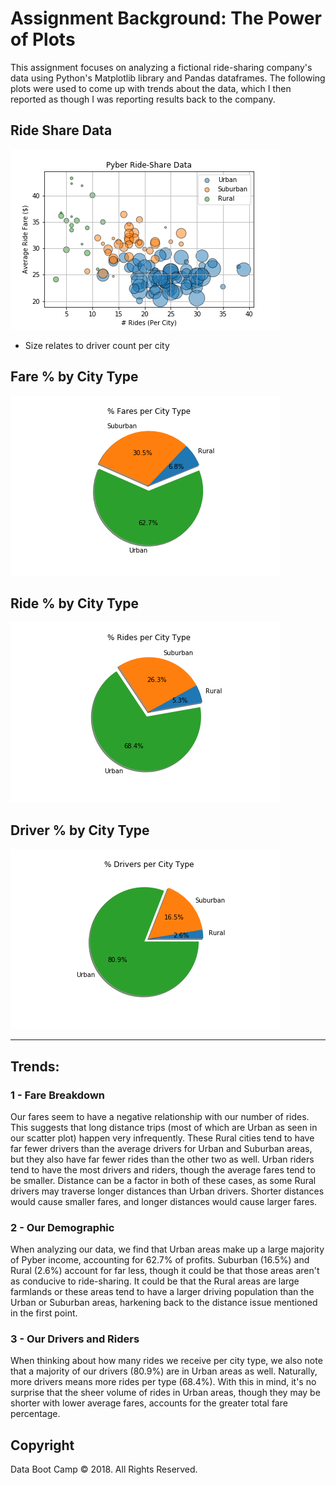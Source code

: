 # Assignment Background: The Power of Plots

This assignment focuses on analyzing a fictional ride-sharing company's data using Python's Matplotlib library and Pandas dataframes. The following plots were used to come up with trends about the data, which I then reported as though I was reporting results back to the company.

## Ride Share Data
![Bubble Plot](Images/BubRideShare.png)
* Size relates to driver count per city

## Fare % by City Type
![Fare By City](Images/FarebyCity.png)

## Ride % by City Type
![Ride By City](Images/RidebyCity.png)

## Driver % by City Type
![Drivers By City](Images/DriverbyType.png)

----

## Trends:

### 1 - Fare Breakdown
Our fares seem to have a negative relationship with our number of rides. This suggests that long distance trips (most of which are Urban as seen in our scatter plot) happen very infrequently. These Rural cities tend to have far fewer drivers than the average drivers for Urban and Suburban areas, but they also have far fewer rides than the other two as well. Urban riders tend to have the most drivers and riders, though the average fares tend to be smaller. Distance can be a factor in both of these cases, as some Rural drivers may traverse longer distances than Urban drivers. Shorter distances would cause smaller fares, and longer distances would cause larger fares.

### 2 - Our Demographic
When analyzing our data, we find that Urban areas make up a large majority of Pyber income, accounting for 62.7% of profits. Suburban (16.5%) and Rural (2.6%) account for far less, though it could be that those areas aren't as conducive to ride-sharing. It could be that the Rural areas are large farmlands or these areas tend to have a larger driving population than the Urban or Suburban areas, harkening back to the distance issue mentioned in the first point.

### 3 - Our Drivers and Riders
When thinking about how many rides we receive per city type, we also note that a majority of our drivers (80.9%) are in Urban areas as well. Naturally, more drivers means more rides per type (68.4%). With this in mind, it's no surprise that the sheer volume of rides in Urban areas, though they may be shorter with lower average fares, accounts for the greater total fare percentage.

## Copyright

Data Boot Camp © 2018. All Rights Reserved.
